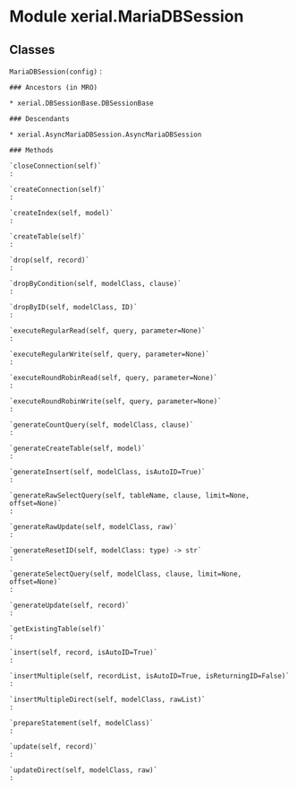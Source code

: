 Module xerial.MariaDBSession
============================

Classes
-------

`MariaDBSession(config)`
:   

    ### Ancestors (in MRO)

    * xerial.DBSessionBase.DBSessionBase

    ### Descendants

    * xerial.AsyncMariaDBSession.AsyncMariaDBSession

    ### Methods

    `closeConnection(self)`
    :

    `createConnection(self)`
    :

    `createIndex(self, model)`
    :

    `createTable(self)`
    :

    `drop(self, record)`
    :

    `dropByCondition(self, modelClass, clause)`
    :

    `dropByID(self, modelClass, ID)`
    :

    `executeRegularRead(self, query, parameter=None)`
    :

    `executeRegularWrite(self, query, parameter=None)`
    :

    `executeRoundRobinRead(self, query, parameter=None)`
    :

    `executeRoundRobinWrite(self, query, parameter=None)`
    :

    `generateCountQuery(self, modelClass, clause)`
    :

    `generateCreateTable(self, model)`
    :

    `generateInsert(self, modelClass, isAutoID=True)`
    :

    `generateRawSelectQuery(self, tableName, clause, limit=None, offset=None)`
    :

    `generateRawUpdate(self, modelClass, raw)`
    :

    `generateResetID(self, modelClass: type) ‑> str`
    :

    `generateSelectQuery(self, modelClass, clause, limit=None, offset=None)`
    :

    `generateUpdate(self, record)`
    :

    `getExistingTable(self)`
    :

    `insert(self, record, isAutoID=True)`
    :

    `insertMultiple(self, recordList, isAutoID=True, isReturningID=False)`
    :

    `insertMultipleDirect(self, modelClass, rawList)`
    :

    `prepareStatement(self, modelClass)`
    :

    `update(self, record)`
    :

    `updateDirect(self, modelClass, raw)`
    :